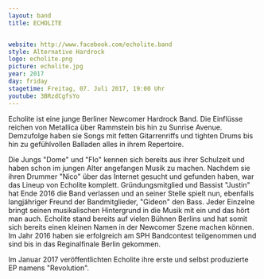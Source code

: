 ```yaml
---
layout: band
title: ECHOLITE


website: http://www.facebook.com/echolite.band
style: Alternative Hardrock
logo: echolite.png
picture: echolite.jpg
year: 2017
day: friday
stagetime: Freitag, 07. Juli 2017, 19:00 Uhr
youtube: 3BRzdCgfsYo
---
```

Echolite ist eine junge Berliner Newcomer Hardrock Band. Die Einflüsse reichen von Metallica über Rammstein bis hin zu Sunrise Avenue. Demzufolge haben sie Songs mit fetten Gitarrenriffs und tighten Drums bis hin zu gefühlvollen Balladen alles in ihrem Repertoire.


Die Jungs "Dome" und "Flo" kennen sich bereits aus ihrer Schulzeit und haben schon im jungen Alter angefangen Musik zu machen. Nachdem sie ihren Drummer "Nico" über das Internet gesucht und gefunden haben, war das Lineup von Echolite komplett. Gründungsmitglied und Bassist "Justin" hat Ende 2016 die Band verlassen und an seiner Stelle spielt nun, ebenfalls langjähriger Freund der Bandmitglieder, "Gideon" den Bass. Jeder Einzelne bringt seinen musikalischen Hintergrund in die Musik mit ein und das hört man auch. Echolite stand bereits auf vielen Bühnen Berlins und hat somit sich bereits einen kleinen Namen in der Newcomer Szene machen können. Im Jahr 2016 haben sie erfolgreich am SPH Bandcontest teilgenommen und sind bis in das Reginalfinale Berlin gekommen.


Im Januar 2017 veröffentlichten Echolite ihre erste und selbst produzierte EP namens "Revolution".

